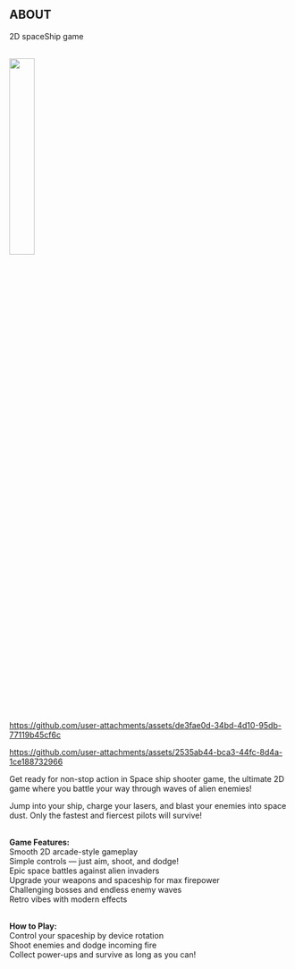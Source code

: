 <h2>ABOUT</h2>
        <p>2D spaceShip game<br>
        <br>
        </p>

<div>
          <img width="30%" src="https://mishadovhiy.com/imgs/spaceship/1.PNG">
</div>

https://github.com/user-attachments/assets/de3fae0d-34bd-4d10-95db-77119b45cf6c

https://github.com/user-attachments/assets/2535ab44-bca3-44fc-8d4a-1ce188732966

<p>
        Get ready for non-stop action in Space ship shooter game, the ultimate 2D game where you battle your way through waves of alien enemies!<br>

  Jump into your ship, charge your lasers, and blast your enemies into space dust. Only the fastest and fiercest pilots will survive!<br><br>


  <b>Game Features:</b><br>
        Smooth 2D arcade-style gameplay<br>
        Simple controls — just aim, shoot, and dodge!<br>
        Epic space battles against alien invaders<br>
        Upgrade your weapons and spaceship for max firepower<br>
        Challenging bosses and endless enemy waves<br>
        Retro vibes with modern effects<br><br>

  <b>How to Play:</b><br>
        Control your spaceship by device rotation<br>
        Shoot enemies and dodge incoming fire<br>
        Collect power-ups and survive as long as you can!<br>
        
   </p>
